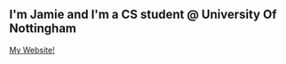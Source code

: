 <h2 align="left">I'm Jamie and I'm a CS student @ University Of Nottingham</h2>

<a href="https://jamesdeal89.github.io/">My Website!</a>
